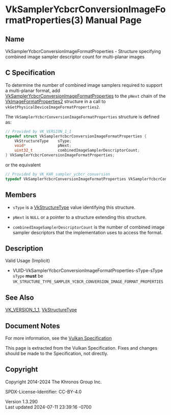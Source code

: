 # VkSamplerYcbcrConversionImageFormatProperties(3) Manual Page

## Name

VkSamplerYcbcrConversionImageFormatProperties - Structure specifying
combined image sampler descriptor count for multi-planar images



## <a href="#_c_specification" class="anchor"></a>C Specification

To determine the number of combined image samplers required to support a
multi-planar format, add
[VkSamplerYcbcrConversionImageFormatProperties](https://registry.khronos.org/vulkan/specs/1.3-extensions/man/html/VkSamplerYcbcrConversionImageFormatProperties.html)
to the `pNext` chain of the
[VkImageFormatProperties2](https://registry.khronos.org/vulkan/specs/1.3-extensions/man/html/VkImageFormatProperties2.html) structure in a
call to `vkGetPhysicalDeviceImageFormatProperties2`.

The `VkSamplerYcbcrConversionImageFormatProperties` structure is defined
as:

``` c
// Provided by VK_VERSION_1_1
typedef struct VkSamplerYcbcrConversionImageFormatProperties {
    VkStructureType    sType;
    void*              pNext;
    uint32_t           combinedImageSamplerDescriptorCount;
} VkSamplerYcbcrConversionImageFormatProperties;
```

or the equivalent

``` c
// Provided by VK_KHR_sampler_ycbcr_conversion
typedef VkSamplerYcbcrConversionImageFormatProperties VkSamplerYcbcrConversionImageFormatPropertiesKHR;
```

## <a href="#_members" class="anchor"></a>Members

- `sType` is a [VkStructureType](https://registry.khronos.org/vulkan/specs/1.3-extensions/man/html/VkStructureType.html) value identifying
  this structure.

- `pNext` is `NULL` or a pointer to a structure extending this
  structure.

- `combinedImageSamplerDescriptorCount` is the number of combined image
  sampler descriptors that the implementation uses to access the format.

## <a href="#_description" class="anchor"></a>Description

Valid Usage (Implicit)

- <a
  href="#VUID-VkSamplerYcbcrConversionImageFormatProperties-sType-sType"
  id="VUID-VkSamplerYcbcrConversionImageFormatProperties-sType-sType"></a>
  VUID-VkSamplerYcbcrConversionImageFormatProperties-sType-sType  
  `sType` **must** be
  `VK_STRUCTURE_TYPE_SAMPLER_YCBCR_CONVERSION_IMAGE_FORMAT_PROPERTIES`

## <a href="#_see_also" class="anchor"></a>See Also

[VK_VERSION_1_1](https://registry.khronos.org/vulkan/specs/1.3-extensions/man/html/VK_VERSION_1_1.html),
[VkStructureType](https://registry.khronos.org/vulkan/specs/1.3-extensions/man/html/VkStructureType.html)

## <a href="#_document_notes" class="anchor"></a>Document Notes

For more information, see the <a
href="https://registry.khronos.org/vulkan/specs/1.3-extensions/html/vkspec.html#VkSamplerYcbcrConversionImageFormatProperties"
target="_blank" rel="noopener">Vulkan Specification</a>

This page is extracted from the Vulkan Specification. Fixes and changes
should be made to the Specification, not directly.

## <a href="#_copyright" class="anchor"></a>Copyright

Copyright 2014-2024 The Khronos Group Inc.

SPDX-License-Identifier: CC-BY-4.0

Version 1.3.290  
Last updated 2024-07-11 23:39:16 -0700
